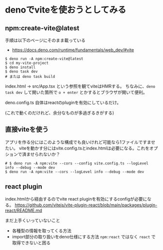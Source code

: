 # denoでviteを使おうとしてみる

## npm:create-vite@latest

手順は以下のページにそのまま載っている

- https://docs.deno.com/runtime/fundamentals/web_dev/#vite

```console
$ deno run -A npm:create-vite@latest
$ cd my-vite-project
$ deno install
$ deno task dev
# または deno task build
```

index.html -> src/App.tsx という参照を観てviteはHMRする。
ちなみに、`deno task dev` して開いた箇所で `o + enter` とかするとブラウザが開いて便利。

deno.config.ts 自体はreactのpluginを有効にしているだけ。

(これで動くのだけれど、余分なものが多過ぎるきがする)


## 直接viteを使う

アプリを作る分にはこのような構成でも良いけれど可能なら1ファイルですませたい。
viteを動かす分にはvite.config.tsとindex.htmlは必要になる。これをオプションで済ませられないか？

```console
# $ deno run -A npm:vite --cors --config vite.config.ts --logLevel info --debug --mode dev
$ deno run -A npm:vite --cors --logLevel info --debug --mode dev
```

## react plugin

index.htmlから経由するのでvite react pluginを有効にするconfigが必要になる。
https://github.com/vitejs/vite-plugin-react/blob/main/packages/plugin-react/README.md

まだ上手くいっていないこと

- 各種型の情報を取ってくる方法
- import部分の取り扱いをdeno仕様にする方法 `npm:react` ではなく `react` で取得できないと困る

